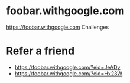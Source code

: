 # foobar.withgoogle.com
https://foobar.withgoogle.com Challenges


# Refer a friend
* https://foobar.withgoogle.com/?eid=JeADy
* https://foobar.withgoogle.com/?eid=Hx23W

